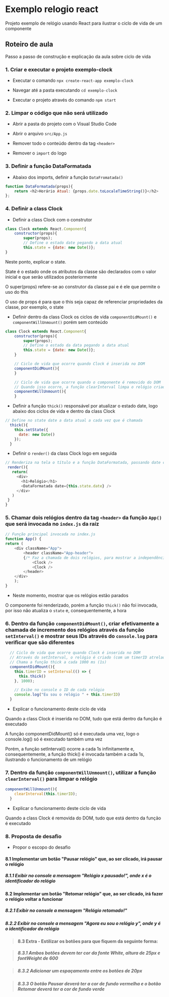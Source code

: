 # Exemplo relogio react
Projeto exemplo de relógio usando React para ilustrar o ciclo de vida de um componente

## Roteiro de aula

Passo a passo de construção e explicação da aula sobre ciclo de vida

### 1. Criar e executar o projeto exemplo-clock

- Executar o comando ``npx create-react-app exemplo-clock``

- Navegar até a pasta executando ``cd exemplo-clock``

- Executar o projeto através do comando ``npm start``

### 2. Limpar o código que não será utilizado

- Abrir a pasta do projeto com o Visual Studio Code

- Abrir o arquivo ``src/App.js``

- Remover todo o conteúdo dentro da tag ``<header>``

- Remover o ``import`` do logo

### 3. Definir a função DataFormatada

- Abaixo dos imports, definir a função ``DataFromatada()``
    
```js
function DataFormatada(props){
    return <h2>Horário Atual: {props.date.toLocaleTimeString()}</h2>
};
```
    
### 4. Definir a class Clock

- Definir a class Clock com o construtor

```js
class Clock extends React.Component{
    constructor(props){
        super(props);
        // Define o estado date pegando a data atual
        this.state = {date: new Date()};
}
```
  
Neste ponto, explicar o state.

State é o estado onde os atributos da classe são declarados com o valor inicial e que serão utilizados posteriormente

O super(props) refere-se ao construtor da classe pai e é ele que permite o uso do this

O uso de props é para que o this seja capaz de referenciar propriedades da classe, por exemplo, o state

- Definir dentro da class Clock os ciclos de vida ``componentDidMount()`` e ``componentWillUnmount()`` porém sem conteúdo
  
```js
class Clock extends React.Component{
    constructor(props){
        super(props);
        // Define o estado da data pegando a data atual
        this.state = {date: new Date()};
    }

    // Ciclo de vida que ocorre quando Clock é inserida no DOM
    componentDidMount(){
    }

    // Ciclo de vida que ocorre quando o componente é removido do DOM
    // Quando isso ocorre, a função clearInterval limpa o relógio criado pelo setInterval
    componentWillUnmount(){  
    }
```
  
- Definir a função ``thick()`` responsável por atualizar o estado date, logo abaixo dos ciclos de vida e dentro da class Clock

```js
// Define no state date a data atual a cada vez que é chamada
  thick(){
    this.setState({
      date: new Date()
    });
  }
```
  
 - Definir o ``render()`` da class Clock logo em seguida
 
```js
// Renderiza na tela o título e a função DataFormatada, passando date com o valor atual do state
 render(){
   return(
     <div>
       <h1>Relógio</h1>
       <DataFormatada date={this.state.date} />
     </div>
   )
 }
}
```
  
### 5. Chamar dois relógios dentro da tag ```<header>``` da função ```App()``` que será invocada no ``index.js`` da raíz

```js
// Função principal invocada no index.js
function App() {
return (
    <div className="App">
        <header className="App-header">
        {/* Faz a chamada de dois relógios, para mostrar a independência destes */}
            <Clock />
            <Clock />
        </header>
    </div>
    );
}
```

- Neste momento, mostrar que os relógios estão parados

O componente foi renderizado, porém a função ``thick()`` não foi invocada, por isso não atualiza o ``state`` e, consequentemente, a hora

### 6. Dentro da função ``componentDidMount()``, criar efetivamente a chamada de incremento dos relógios através da função ``setInterval()`` e mostrar seus IDs através do ``console.log`` para verificar que são diferentes

```js
  // Ciclo de vida que ocorre quando Clock é inserida no DOM
  // Através do setInterval, o relógio é criado (com um timerID atrelado)
  // Chama a função thick a cada 1000 ms (1s)
  componentDidMount(){
    this.timerID = setInterval(() => {
      this.thick()
    }, 1000);

    // Exibe no console o ID de cada relógio
    console.log("Eu sou o relógio " + this.timerID)
  }
```

- Explicar o funcionamento deste ciclo de vida

Quando a class Clock é inserida no DOM, tudo que está dentro da função é executado

A função componentDidMount() só é executada uma vez, logo o console.log() só é executado também uma vez

Porém, a função setInterval() ocorre a cada 1s infinitamente e, consequentemente, a função thick() é invocada também a cada 1s, ilustrando o funcionamento de um relógio


### 7. Dentro da função ``componentWillUnmount()``, utilizar a função ``clearInterval()`` para limpar o relógio

```js
componentWillUnmount(){
    clearInterval(this.timerID);
  }
```

- Explicar o funcionamento deste ciclo de vida

Quando a class Clock é removida do DOM, tudo que está dentro da função é executado


### 8. Proposta de desafio

- Propor o escopo do desafio

#### 8.1 Implementar um botão "Pausar relógio" que, ao ser clicado, irá pausar o relógio

##### 8.1.1 Exibir no console a mensagem "Relógio x pausado!", onde x é o identificador do relógio

#### 8.2 Implementar um botão "Retomar relógio" que, ao ser clicado, irá fazer o relógio voltar a funcionar

##### 8.2.1 Exibir no console a mensagem "Relógio retomado!"

##### 8.2.2 Exibir no console a mensagem "Agora eu sou o relógio y", onde y é o identificador do relógio

> #### 8.3 Extra - Estilizar os botões para que fiquem da seguinte forma:

> ##### 8.3.1 Ambos botões devem ter cor da fonte White, altura de 25px e fontWeight de 600

> ##### 8.3.2 Adicionar um espaçamento entre os botões de 20px

> ##### 8.3.3 O botão Pausar deverá ter a cor de fundo vermelha e o botão Retomar deverá ter a cor de fundo verde
